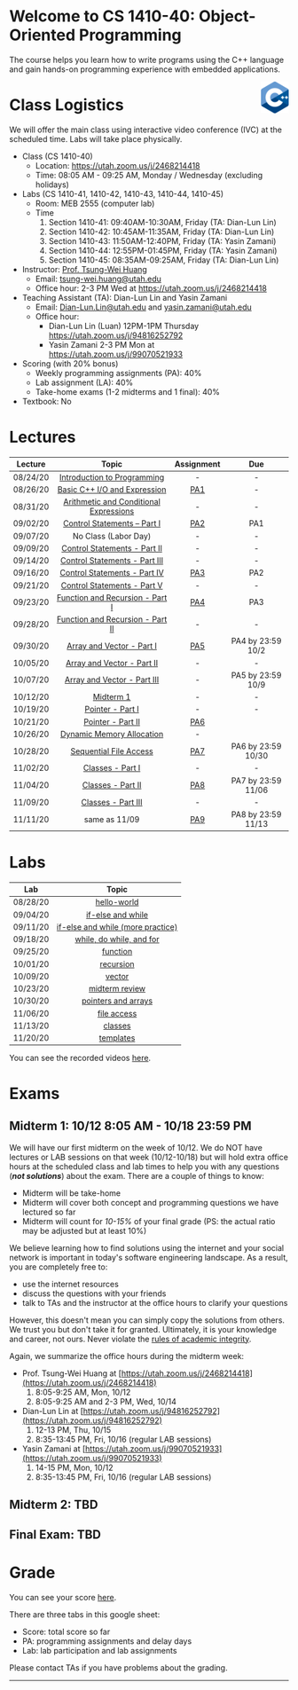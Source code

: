 # Welcome to CS 1410-40: Object-Oriented Programming

The course helps you learn how to write programs using the C++ language and gain hands-on programming experience with embedded applications.

<img align="right" width="10%" src="images/course-image.png">

# Class Logistics

We will offer the main class using interactive video conference (IVC) at the scheduled time. Labs will take place physically.

+ Class (CS 1410-40)
  + Location: https://utah.zoom.us/j/2468214418
  + Time: 08:05 AM - 09:25 AM, Monday / Wednesday (excluding holidays)
+ Labs (CS 1410-41, 1410-42, 1410-43, 1410-44, 1410-45)
  + Room: MEB 2555 (computer lab)
  + Time
    1. Section 1410-41: 09:40AM-10:30AM, Friday (TA: Dian-Lun Lin)
    2. Section 1410-42: 10:45AM-11:35AM, Friday (TA: Dian-Lun Lin)
    3. Section 1410-43: 11:50AM-12:40PM, Friday (TA: Yasin Zamani)
    4. Section 1410-44: 12:55PM-01:45PM, Friday (TA: Yasin Zamani)
    5. Section 1410-45: 08:35AM-09:25AM, Friday (TA: Dian-Lun Lin)
+ Instructor: [Prof. Tsung-Wei Huang][Tsung-Wei Huang]
  + Email: tsung-wei.huang@utah.edu
  + Office hour: 2-3 PM Wed at https://utah.zoom.us/j/2468214418
+ Teaching Assistant (TA): Dian-Lun Lin and Yasin Zamani
  + Email: Dian-Lun.Lin@utah.edu and yasin.zamani@utah.edu
  + Office hour: 
    + Dian-Lun Lin (Luan) 12PM-1PM Thursday https://utah.zoom.us/j/94816252792
    + Yasin Zamani 2-3 PM Mon at https://utah.zoom.us/j/99070521933
+ Scoring (with 20% bonus)
  + Weekly programming assignments (PA): 40%
  + Lab assignment (LA): 40%
  + Take-home exams (1-2 midterms and 1 final): 40%
+ Textbook: No

# Lectures

| Lecture  | Topic | Assignment | Due | 
| :-:      | :-:   | :-:        | :-: |
| 08/24/20 | [Introduction to Programming](slides/lecture1.pdf) | - | - |
| 08/26/20 | [Basic C++ I/O and Expression](slides/lecture2.pdf) | [PA1](PAs/PA1.pdf) | - |
| 08/31/20 | [Arithmetic and Conditional Expressions](slides/lecture3.pdf) | - | - |
| 09/02/20 | [Control Statements – Part I](slides/lecture4.pdf) | [PA2](PAs/PA2.docx) | PA1 |
| 09/07/20 | No Class (Labor Day) | - | - |
| 09/09/20 | [Control Statements - Part II](slides/lecture5.pdf) | - | - |
| 09/14/20 | [Control Statements - Part III](slides/lecture6.pdf) | - | - |
| 09/16/20 | [Control Statements - Part IV](slides/lecture7.pdf) | [PA3](PAs/PA3.docx) | PA2 |
| 09/21/20 | [Control Statements - Part V](slides/lecture8.pdf) | - | - |
| 09/23/20 | [Function and Recursion - Part I](slides/lecture9.pdf) | [PA4](PAs/PA4.docx) | PA3 |
| 09/28/20 | [Function and Recursion - Part II](slides/lecture10.pdf) | - | - |
| 09/30/20 | [Array and Vector - Part I](slides/lecture11.pdf) | [PA5](PAs/PA5.docx) | PA4 by 23:59 10/2 |
| 10/05/20 | [Array and Vector - Part II](slides/lecture12.pdf) | - | - |
| 10/07/20 | [Array and Vector - Part III](slides/lecture13.pdf) | - | PA5 by 23:59 10/9 |
| 10/12/20 | [Midterm 1](midterm/midterm-1.docx) | - | - |
| 10/19/20 | [Pointer - Part I](slides/lecture14.pdf) | - | - |
| 10/21/20 | [Pointer - Part II](slides/lecture15.pdf) | [PA6](PAs/PA6.docx) |  |
| 10/26/20 | [Dynamic Memory Allocation](slides/lecture16.pdf) | - |  |
| 10/28/20 | [Sequential File Access](slides/lecture17.pdf) | [PA7](PAs/PA7.docx) | PA6 by 23:59 10/30 |
| 11/02/20 | [Classes - Part I](slides/lecture18.pdf) | - | - |
| 11/04/20 | [Classes - Part II](slides/lecture19.pdf) | [PA8](PAs/PA8.docx) | PA7 by 23:59 11/06 |
| 11/09/20 | [Classes - Part III](slides/lecture20.pdf) | - | - |
| 11/11/20 | same as 11/09 | [PA9](PAs/PA9.docx) | PA8 by 23:59 11/13 |

# Labs

| Lab      | Topic  | 
| :-:      | :-:    |
| 08/28/20 | [hello-world](slides/lab1.pdf) |
| 09/04/20 | [if-else and while](slides/lab2.pdf) |
| 09/11/20 | [if-else and while (more practice)](slides/lab3.pdf) |
| 09/18/20 | [while, do while, and for](slides/lab4.pdf) |
| 09/25/20 | [function](slides/lab5.pdf) |
| 10/01/20 | [recursion](slides/lab6.pdf) |
| 10/09/20 | [vector](slides/lab7.pdf) |
| 10/23/20 | [midterm review](slides/lab8.pdf) |
| 10/30/20 | [pointers and arrays](slides/lab9.pdf) |
| 11/06/20 | [file access](slides/lab10.pdf) |
| 11/13/20 | [classes](slides/lab11.pdf) |
| 11/20/20 | [templates](slides/lab12.pdf) |

You can see the recorded videos [here](https://drive.google.com/drive/folders/1c9fMvwfvJnQfWsZUFm2NRy-xG5Djwnjw?usp=sharing).

# Exams

## Midterm 1: 10/12 8:05 AM - 10/18 23:59 PM

We will have our first midterm on the week of 10/12.
We do NOT have lectures or LAB sessions on that week (10/12-10/18) 
but will hold extra office hours at the scheduled class and lab times 
to help you with any questions (***not solutions***) about the exam. 
There are a couple of things to know:

  + Midterm will be take-home
  + Midterm will cover both concept and programming questions we have lectured so far
  + Midterm will count for *10-15%* of your final grade (PS: the actual ratio may be adjusted but at least 10%)

We believe learning how to find solutions using the internet and your social network is important in today's software engineering landscape.
As a result, you are completely free to:
  + use the internet resources
  + discuss the questions with your friends
  + talk to TAs and the instructor at the office hours to clarify your questions

However, this doesn't mean you can simply copy the solutions from others.
We trust you but don't take it for granted. 
Ultimately, it is your knowledge and career, not ours.
Never violate the [rules of academic integrity](https://regulations.utah.edu/academics/6-400.php). 

Again, we summarize the office hours during the midterm week:

  + Prof. Tsung-Wei Huang at [https://utah.zoom.us/j/2468214418](https://utah.zoom.us/j/2468214418)
    1. 8:05-9:25 AM, Mon, 10/12
    2. 8:05-9:25 AM and 2-3 PM, Wed, 10/14
  + Dian-Lun Lin at [https://utah.zoom.us/j/94816252792](https://utah.zoom.us/j/94816252792)
    1. 12-13 PM, Thu, 10/15
    2. 8:35-13:45 PM, Fri, 10/16 (regular LAB sessions)
  + Yasin Zamani at [https://utah.zoom.us/j/99070521933](https://utah.zoom.us/j/99070521933)
    1. 14-15 PM, Mon, 10/12
    2. 8:35-13:45 PM, Fri, 10/16 (regular LAB sessions)

## Midterm 2: TBD

## Final Exam: TBD

# Grade
You can see your score [here](https://docs.google.com/spreadsheets/d/1r_s8rTj0ZN3Cjue0thxIUwbBcUs3E3MJUH_3nHDccRE/edit?usp=sharing).

There are three tabs in this google sheet:
+ Score: total score so far
+ PA: programming assignments and delay days
+ Lab: lab participation and lab assignments

Please contact TAs if you have problems about the grading.

---

[Tsung-Wei Huang]:    https://tsung-wei-huang.github.io/


